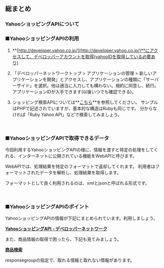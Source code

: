 ## 総まとめ
### YahooショッピングAPIについて

### ■YahooショッピングAPIの利用

1. **[http://developer.yahoo.co.jp/](http://developer.yahoo.co.jp/)**にアクセスして、デベロッパーアカウントを取得(yahooIDを取得している必要あり)

2. 「デベロッパーネットワークトップ > アプリケーションの管理 > 新しいアプリケーションを開発」とアクセスし、アプリケーションの種類に「サーバーサイド」を選択。他は適当に入力しても構わない。規約に同意し、続行。アプリケーションIDが入手できます(以後いつでも確認できる)。

3. ショッピング検索APIについては**[こちら](https://developer.yahoo.co.jp/sample/shopping/sample1.html)**を参照してください。
サンプルはPHPで記述されていますが、基本的な構造はRubyも同じです。
分からなければ「Ruby Yahoo API」などで検索してみましょう。

&nbsp;

### ■YahooショッピングAPIで取得できるデータ

今回利用するYahooショッピングAPIの様に、情報を渡すと特定の処理をしてくれる、インターネットに公開されている機能をWebAPIと呼びます。

WebAPIでは、処理結果を特定のフォーマットで返却してくれます。
利用者はフォーマットされたデータを解析し、処理結果を取得します。

フォーマットとして良く利用されるのは、xmlとjsonと呼ばれる形式です。

&nbsp;

### ■YahooショッピングAPIのポイント

YahooショッピングAPIの情報が下記にまとめられています。利用しましょう。

**[YahooショッピングAPI - デベロッパーネットワーク](https://developer.yahoo.co.jp/webapi/shopping/)**

また、商品情報の取得で困ったら、下記も見てみましょう。

**[商品検索](https://developer.yahoo.co.jp/webapi/shopping/shopping/v1/itemlookup.html)**

responsegroupの指定で、取れる情報と取れない情報があります。
